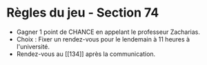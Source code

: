 # Règles du jeu - Section 74

- Gagner 1 point de CHANCE en appelant le professeur Zacharias.
- Choix : Fixer un rendez-vous pour le lendemain à 11 heures à l'université.
- Rendez-vous au [[134]] après la communication.